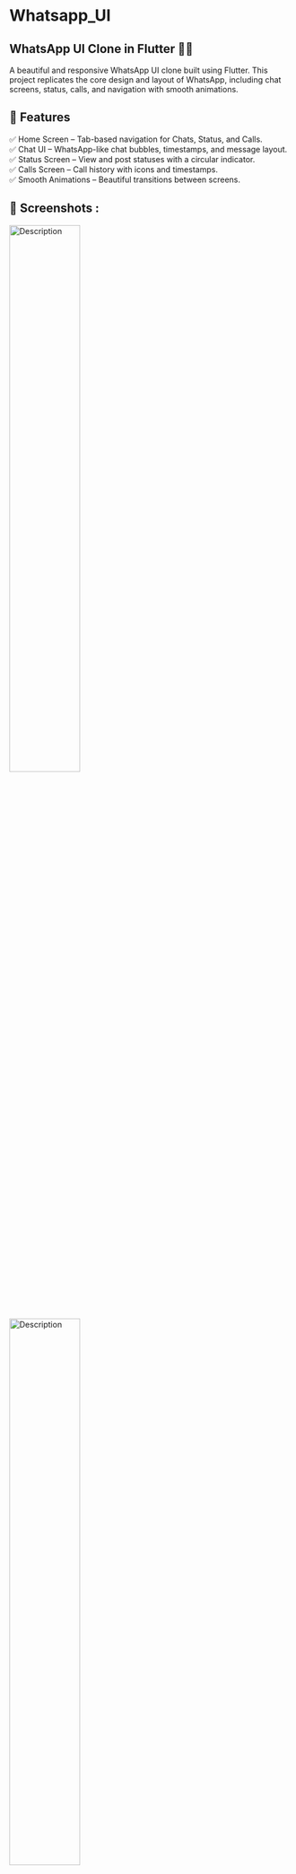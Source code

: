 # Whatsapp_UI
## WhatsApp UI Clone in Flutter 📱💬
A beautiful and responsive WhatsApp UI clone built using Flutter. This project replicates the core design and layout of WhatsApp, including chat screens, status, calls, and navigation with smooth animations.
## 🚀 Features
✅ Home Screen – Tab-based navigation for Chats, Status, and Calls.  
✅ Chat UI – WhatsApp-like chat bubbles, timestamps, and message layout.  
✅ Status Screen – View and post statuses with a circular indicator.  
✅ Calls Screen – Call history with icons and timestamps.  
✅ Smooth Animations – Beautiful transitions between screens.  

## 📸 Screenshots :
<img src="https://github.com/user-attachments/assets/fded3fbb-a431-4494-b2f6-3562c88f4c14" alt="Description" width="50%" height="50%">
<img src="https://github.com/user-attachments/assets/d5619fdc-b9ee-4944-abe0-dd57d1dd2d63" alt="Description" width="50%" height="50%">

## 🛠️ Tech Stack
Flutter – Cross-platform mobile development.  
Dart – Primary language for Flutter.  

